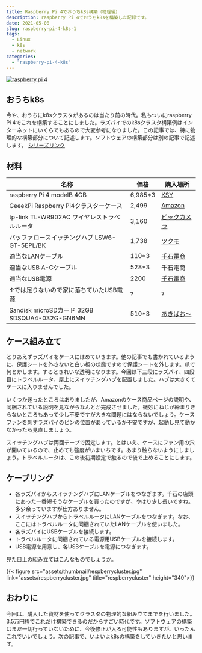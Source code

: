 ```yaml
---
title: Raspberry Pi 4でおうちk8s構築（物理編）
description: raspberry Pi 4でおうちk8sを構築した記録です。
date: 2021-05-08
slug: raspberry-pi-4-k8s-1
tags:
  - Linux
  - k8s
  - network
categories:
  - "raspberry-pi-4-k8s"
---
```

[![raspberry pi 4](assets/thumbnail/respberrypi4-0-0-0-0-1620447724.jpg)](assets/respberrypi4.jpg)

## おうちk8s
今や、おうちにk8sクラスタがあるのは当たり前の時代。私もついにraspberry Pi 4でこれを構築することにしました。ラズパイでのk8sクラスタ構築例はインターネットにいくらでもあるので大変参考になりました。この記事では、特に物理的な構築部分について記述します。ソフトウェアの構築部分は別の記事で記述します。
[シリーズリンク](/categories/raspberry-pi-4-k8s)

## 材料
|名称|価格|購入場所|
|--|--|--|
|raspberry Pi 4 modelB 4GB|6,985*3|[KSY](https://raspberry-pi.ksyic.com/?pdp.id=498)|
|GeeekPi Raspberry Pi4クラスターケース|2,499|[Amazon](https://www.amazon.co.jp/gp/product/B07TJ15YL1)|
|tp-link TL-WR902AC ワイヤレストラベルルータ|3,160|[ビックカメラ](https://www.biccamera.com/bc/item/4694634/)|
|バッファロースイッチングハブ LSW6-GT-5EPL/BK|1,738|[ツクモ](https://shop.tsukumo.co.jp/goods/4981254050057)|
|適当なLANケーブル|110*3|[千石電商](https://www.sengoku.co.jp/mod/sgk_cart/detail.php?code=4ALA-J5LM#)|
|適当なUSB A-Cケーブル|528*3|千石電商|
|適当なUSB電源|2200|[千石電商](https://www.sengoku.co.jp/mod/sgk_cart/detail.php?code=EEHD-5KTX)|
|↑では足りないので家に落ちていたUSB電源|?|?|
|Sandisk microSDカード 32GB SDSQUA4-032G-GN6MN|510*3|[あきばお～](http://www.akibaoo.co.jp/c/item/0619659184162/)|

## ケース組み立て
とりあえずラズパイをケースにはめていきます。他の記事でも書かれているように、保護シートを外さないと白い板の状態ですので保護シートを外します。爪で何とかします。するときれいな透明になります。今回は下三段にラズパイ、四段目にトラベルルータ、屋上にスイッチングハブを配置しました。ハブは大きくてケースに入りませんでした。

いくつか迷ったところはありましたが、Amazonのケース商品ページの説明や、同梱されている説明を見ながらなんとか完成させました。微妙にねじが締まりきらないところもあって少し不安ですが大きな問題にはならないでしょう。ケースファンを刺すラズパイのピンの位置があっているか不安ですが、起動し見て動かなかったら見直しましょう。

スイッチングハブは両面テープで固定します。とはいえ、ケースにファン用の穴が開いているので、止めても強度がいまいちです。あまり触らないようにしましょう。トラベルルータは、この後初期設定で触るので後で止めることにします。

## ケーブリング
- 各ラズパイからスイッチングハブにLANケーブルをつなぎます。千石の店頭にあった一番短そうなケーブルを買ったのですが、やはり少し長いですね。多少余っていますが仕方ありません。
- スイッチングハブからトラベルルータにLANケーブルをつなぎます。なお、ここにはトラベルルータに同梱されていたLANケーブルを使いました。
- 各ラズパイにUSBケーブルを接続します。
- トラベルルータに同梱されている電源用USBケーブルを接続します。
- USB電源を用意し、各USBケーブルを電源につなぎます。

見た目上の組み立てはこんなものでしょうか。

{{< figure src="assets/thumbnail/respberrycluster.jpg" link="assets/respberrycluster.jpg" title="respberrycluster" height="340">}}

## おわりに
今回は、購入した資材を使ってクラスタの物理的な組み立てまでを行いました。3.5万円程でこれだけ構築できるのだからすごい時代です。ソフトウェアの構築はまだ一切行っていないために、今後修正が入る可能性もありますが、いったんこれでいいでしょう。次の記事で、いよいよk8sの構築をしていきたいと思います。
